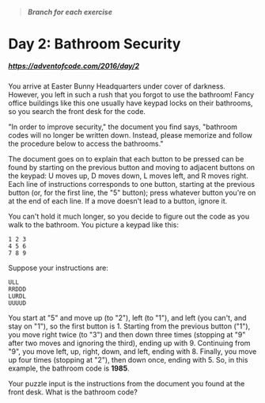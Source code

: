 > ##### Branch for each exercise

# Day 2: Bathroom Security
##### https://adventofcode.com/2016/day/2

You arrive at Easter Bunny Headquarters under cover of darkness. However, you left in such a rush that you forgot to use the bathroom! Fancy office buildings like this one usually have keypad locks on their bathrooms, so you search the front desk for the code.

"In order to improve security," the document you find says, "bathroom codes will no longer be written down. Instead, please memorize and follow the procedure below to access the bathrooms."

The document goes on to explain that each button to be pressed can be found by starting on the previous button and moving to adjacent buttons on the keypad: U moves up, D moves down, L moves left, and R moves right. Each line of instructions corresponds to one button, starting at the previous button (or, for the first line, the "5" button); press whatever button you're on at the end of each line. If a move doesn't lead to a button, ignore it.

You can't hold it much longer, so you decide to figure out the code as you walk to the bathroom. You picture a keypad like this:

```
1 2 3
4 5 6
7 8 9
```

Suppose your instructions are:

```
ULL
RRDDD
LURDL
UUUUD
```

You start at "5" and move up (to "2"), left (to "1"), and left (you can't, and stay on "1"), so the first button is 1.
Starting from the previous button ("1"), you move right twice (to "3") and then down three times (stopping at "9" after two moves and ignoring the third), ending up with 9.
Continuing from "9", you move left, up, right, down, and left, ending with 8.
Finally, you move up four times (stopping at "2"), then down once, ending with 5.
So, in this example, the bathroom code is **1985**.

Your puzzle input is the instructions from the document you found at the front desk. What is the bathroom code?
